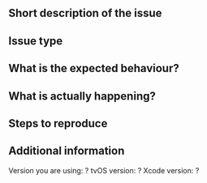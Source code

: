 <!--- Before submitting an issue:
      Try pressing ⌘-shift-k within Xcode to clear the build cache
      and see if that fixes the issue you are having. If not, fill
      out the parts below: --->

## Short description of the issue

<!--- Provide here a short description of what the issue is. --->

## Issue type

<!--- Pick one of the following: Bug, Feature, Enhancement, Optimization or Security. --->

## What is the expected behaviour?

<!--- Describe here what you expect to be happening. --->

## What is actually happening?

<!--- Describe here what you are actually seeing. Drag and drop screenshots and/or
      photos if that makes it easier to demonstrate what the issue is. --->

## Steps to reproduce

<!--- Provide clear steps to reproduce the issue you are experiencing. 
      Provide code snippets when needed. --->

## Additional information

Version you are using: ?
tvOS version: ?
Xcode version: ?
